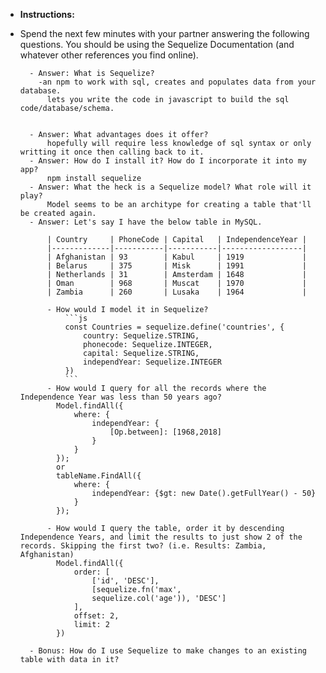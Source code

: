 * **Instructions:**

* Spend the next few minutes with your partner answering the following questions. You should be using the Sequelize Documentation (and whatever other references you find online).

  ```
  	- Answer: What is Sequelize?
	  -an npm to work with sql, creates and populates data from your database.
	  	lets you write the code in javascript to build the sql code/database/schema.


  	- Answer: What advantages does it offer?
		hopefully will require less knowledge of sql syntax or only writting it once then calling back to it. 
  	- Answer: How do I install it? How do I incorporate it into my app?
		npm install sequelize
  	- Answer: What the heck is a Sequelize model? What role will it play?
		Model seems to be an architype for creating a table that'll be created again. 
  	- Answer: Let's say I have the below table in MySQL. 

  		| Country     | PhoneCode | Capital   | IndependenceYear |
  		|-------------|-----------|-----------|------------------|
  		| Afghanistan | 93        | Kabul     | 1919             |
  		| Belarus     | 375       | Misk      | 1991             |
  		| Netherlands | 31        | Amsterdam | 1648             |
  		| Oman        | 968       | Muscat    | 1970             |
  		| Zambia      | 260       | Lusaka    | 1964             |

  		- How would I model it in Sequelize? 
			```js
			const Countries = sequelize.define('countries', {
				country: Sequelize.STRING,
				phonecode: Sequelize.INTEGER,
				capital: Sequelize.STRING,
				independYear: Sequelize.INTEGER
			})
			```
  		- How would I query for all the records where the Independence Year was less than 50 years ago?
		  Model.findAll({
			  where: {
				  independYear: {
					  [Op.between]: [1968,2018]
				  }
			  }
		  });
		  or
		  tableName.FindAll({
			  where: {
				  independYear: {$gt: new Date().getFullYear() - 50}
			  }
		  });

  		- How would I query the table, order it by descending Independence Years, and limit the results to just show 2 of the records. Skipping the first two? (i.e. Results: Zambia, Afghanistan)
		  Model.findAll({
			  order: [
				  ['id', 'DESC'],
				  [sequelize.fn('max',
				  sequelize.col('age')), 'DESC']
			  ],
			  offset: 2,
			  limit: 2
		  })

  	- Bonus: How do I use Sequelize to make changes to an existing table with data in it? 
  ```
